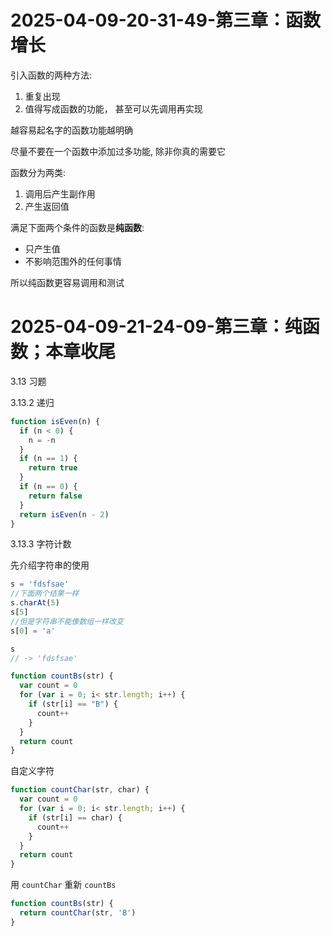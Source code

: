 # 2025-04-09-20-31-49-第三章：函数增长

引入函数的两种方法:

1. 重复出现
2. 值得写成函数的功能， 甚至可以先调用再实现

越容易起名字的函数功能越明确

尽量不要在一个函数中添加过多功能, 除非你真的需要它

函数分为两类:

1. 调用后产生副作用
2. 产生返回值

满足下面两个条件的函数是**纯函数**:

- 只产生值
- 不影响范围外的任何事情

所以纯函数更容易调用和测试

# 2025-04-09-21-24-09-第三章：纯函数；本章收尾

3.13 习题

3.13.2 递归

```js
function isEven(n) {
  if (n < 0) {
    n = -n
  }
  if (n == 1) {
    return true
  } 
  if (n == 0) {
    return false
  } 
  return isEven(n - 2)
}
```

3.13.3 字符计数

先介绍字符串的使用

```js
s = 'fdsfsae'
//下面两个结果一样
s.charAt(5)
s[5]
//但是字符串不能像数组一样改变
s[0] = 'a'

s
// -> 'fdsfsae'
```

```js
function countBs(str) {
  var count = 0
  for (var i = 0; i< str.length; i++) {
    if (str[i] == "B") {
      count++
    }
  }
  return count
}
```

自定义字符

```js
function countChar(str, char) {
  var count = 0
  for (var i = 0; i< str.length; i++) {
    if (str[i] == char) {
      count++
    }
  }
  return count
}
```

用 `countChar` 重新 `countBs`

```js
function countBs(str) {
  return countChar(str, 'B')
}
```
